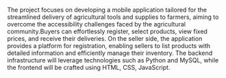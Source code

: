 The project focuses on developing a mobile application tailored for the streamlined delivery of agricultural tools  and supplies to farmers, aiming to overcome the accessibility challenges faced by the agricultural community.Buyers can effortlessly register, select products, view fixed prices, and receive  their deliveries. On the seller side, the application provides a platform for registration, enabling  sellers to list products with detailed information and efficiently manage their inventory. The backend  infrastructure will leverage technologies such as Python and MySQL, while the frontend will be crafted  using HTML, CSS, JavaScript.
